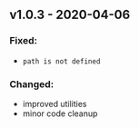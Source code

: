## v1.0.3 - 2020-04-06
### Fixed:
- `path is not defined`

### Changed:
- improved utilities
- minor code cleanup
